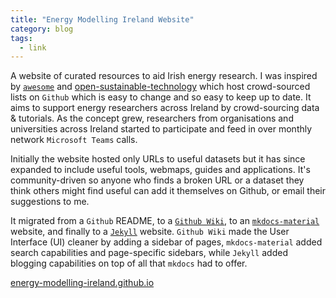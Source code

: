 ```yaml
---
title: "Energy Modelling Ireland Website"
category: blog
tags:
  - link
---
```

A website of curated resources to aid Irish energy research.  I was inspired by [`awesome`](https://github.com/sindresorhus/awesome) and [open-sustainable-technology](https://github.com/protontypes/open-sustainable-technology) which host crowd-sourced lists on `Github` which is easy to change and so easy to keep up to date.  It aims to support energy researchers across Ireland by crowd-sourcing data & tutorials.  As the concept grew, researchers from organisations and universities across Ireland started to participate and feed in over monthly network `Microsoft Teams` calls.

Initially the website hosted only URLs to useful datasets but it has since expanded to include useful tools, webmaps, guides and applications.  It's community-driven so anyone who finds a broken URL or a dataset they think others might find useful can add it themselves on Github, or email their suggestions to me.  

It migrated from a `Github` README, to a [`Github Wiki`](https://docs.github.com/en/communities/documenting-your-project-with-wikis/about-wikis), to an [`mkdocs-material`](https://squidfunk.github.io/mkdocs-material/) website, and finally to a [`Jekyll`](https://docs.github.com/en/pages/setting-up-a-github-pages-site-with-jekyll/about-github-pages-and-jekyll) website.  `Github Wiki` made the User Interface (UI) cleaner by adding a sidebar of pages, `mkdocs-material` added search capabilities and page-specific sidebars, while `Jekyll` added blogging capabilities on top of all that `mkdocs` had to offer.

<div><a href="https://energy-modelling-ireland.github.io" class="btn btn--primary">energy-modelling-ireland.github.io</a></div>